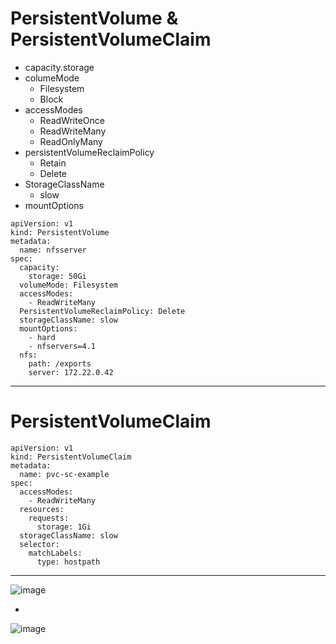 
# PersistentVolume & PersistentVolumeClaim
- capacity.storage
- columeMode
    * Filesystem
    * Block
- accessModes
   * ReadWriteOnce
   * ReadWriteMany
   * ReadOnlyMany
- persistentVolumeReclaimPolicy
     * Retain
     * Delete
- StorageClassName
     * slow
- mountOptions
  

```
apiVersion: v1
kind: PersistentVolume
metadata:
  name: nfsserver
spec:
  capacity:
    storage: 50Gi
  volumeMode: Filesystem
  accessModes:
    - ReadWriteMany
  PersistentVolumeReclaimPolicy: Delete
  storageClassName: slow
  mountOptions:
    - hard
    - nfservers=4.1
  nfs:
    path: /exports
    server: 172.22.0.42
```
------------------------------------------------------------------------------------------------------
# PersistentVolumeClaim
```
apiVersion: v1
kind: PersistentVolumeClaim
metadata:
  name: pvc-sc-example
spec:
  accessModes:
    - ReadWriteMany
  resources:
    requests:
      storage: 1Gi
  storageClassName: slow
  selector:
    matchLabels:
      type: hostpath
```
------------------------------------------------------------------------------------------------------

![image](https://github.com/user-attachments/assets/213e1730-f820-4dd1-88fe-3c73d2704369)











-
![image](https://github.com/user-attachments/assets/0af745eb-d9da-4dde-819c-c60f4cad4468)









